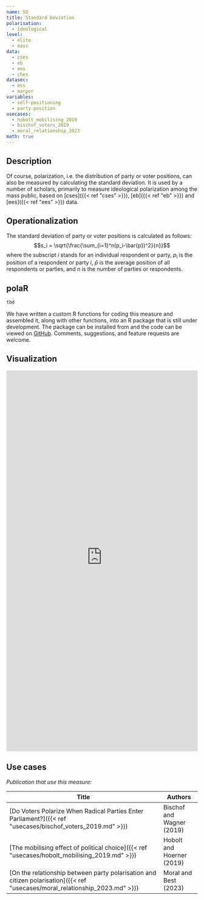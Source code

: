 ```yaml
---
name: SD
title: Standard Deviation
polarisation:
  - ideological
level:
  - elite
  - mass
data:
  - cses
  - eb
  - ees
  - ches
datasec:
  - ess
  - marpor
variables:
  - self-positioning
  - party-position
usecases:
  - hobolt_mobilising_2019
  - bischof_voters_2019
  - moral_relationship_2023
math: true
---
```

## Description
Of course, polarization, i.e. the distribution of party or voter positions, can also be measured by calculating the standard deviation. It is used by a number of scholars, primarily to measure ideological polarization among the mass public, based on [cses]({{< ref "cses" >}}), [eb]({{< ref "eb" >}}) and [ees]({{< ref "ees" >}}) data.

## Operationalization
The standard deviation of party or voter positions is calculated as follows:
$$s_i = \sqrt{\frac{\sum_{i=1}^n(p_i-\bar{p})^2}{n}}$$
where the subscript $i$ stands for an individual respondent or party, $p_i$ is the position of a respondent or party $i$, $\bar{p}$ is the average position of all respondents or parties, and $n$ is the number of parties or respondents.

## polaR
``` r
tbd
```
We have written a custom R functions for coding this measure and assembled it, along with other functions, into an R package that is still under development. The package can be installed from and the code can be viewed on [GitHub](https://github.com/felixgruenewald/polref). Comments, suggestions, and feature requests are welcome.

## Visualization
<iframe src="https://felixgruenewald.shinyapps.io/polarapp/?dataset=cses,eb,ess&measure=sd_parties"
    frameborder="0"
    scrolling="yes" 
    style="overflow:hidden;width:100%" 
    height="1000" 
    width="100%"></iframe>

## Use cases
_Publication that use this measure:_

| Title                                                                                                            | Authors                   |
| ---------------------------------------------------------------------------------------------------------------- | ------------------------- |
| [Do Voters Polarize When Radical Parties Enter Parliament?]({{< ref "usecases/bischof_voters_2019.md" >}})                   | Bischof and Wagner (2019) |
| [The mobilising effect of political choice]({{< ref "usecases/hobolt_mobilising_2019.md" >}})                                | Hobolt and Hoerner (2019) |
| [On the relationship between party polarisation and citizen polarisation]({{< ref "usecases/moral_relationship_2023.md" >}}) | Moral and Best (2023)     |

